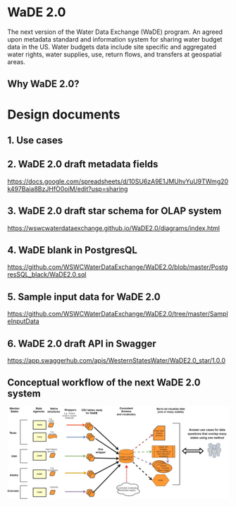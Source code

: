 # WaDE 2.0 
The next version of the Water Data Exchange (WaDE) program. An agreed upon metadata standard and information system for sharing water budget data in the US. Water budgets data include site specific and aggregated water rights, water supplies, use, return flows, and transfers at geospatial areas. 

## Why WaDE 2.0? 


# Design documents  
## 1. Use cases


## 2. WaDE 2.0 draft metadata fields 
https://docs.google.com/spreadsheets/d/10SU6zA9E1JMUhvYuU9TWmg20k497Baja8BzJHfO0oiM/edit?usp=sharing

## 3. WaDE 2.0 draft star schema for OLAP system   
https://wswcwaterdataexchange.github.io/WaDE2.0/diagrams/index.html

## 4. WaDE blank in PostgresQL
https://github.com/WSWCWaterDataExchange/WaDE2.0/blob/master/PostgresSQL_black/WaDE2.0.sql

## 5. Sample input data for WaDE 2.0
https://github.com/WSWCWaterDataExchange/WaDE2.0/tree/master/SampleInputData

## 6. WaDE 2.0 draft API in Swagger
https://app.swaggerhub.com/apis/WesternStatesWater/WaDE2.0_star/1.0.0


## Conceptual workflow of the next WaDE 2.0 system  
![](https://github.com/WSWCWaterDataExchange/WaDE2.0/blob/master/WaDE_workflow.jpg)
